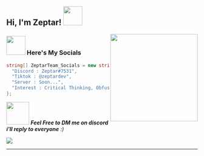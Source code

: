 <h2> Hi, I'm Zeptar! <img src="https://media.giphy.com/media/mGcNjsfWAjY5AEZNw6/giphy.gif" width="50"></h2>
<img align='right' src="https://media.giphy.com/media/M9gbBd9nbDrOTu1Mqx/giphy.gif" width="230">




### <img src="https://media.giphy.com/media/VgCDAzcKvsR6OM0uWg/giphy.gif" width="50"> Here's My Socials

```csharp
string[] ZeptarTeam_Socials = new string[] { 
  "Discord : Zeptar#7531", 
  "Tiktok : @zeptardev",
  "Server : Soon...",
  "Interest : Critical Thinking, Obfuscation, Discord Tools"
};
```

<img src="https://media.giphy.com/media/LnQjpWaON8nhr21vNW/giphy.gif" width="60"> <em><b>Feel Free to DM me on discord i'll reply to everyone</b> :)</em>

![](https://komarev.com/ghpvc/?username=ZeptarTeam)

---
